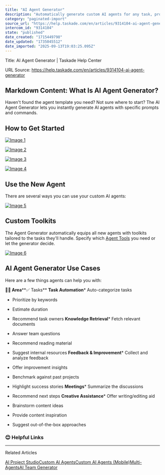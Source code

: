 ```yaml
---
title: "AI Agent Generator"
description: "Automatically generate custom AI agents for any task, project, or objective."
category: "paginated-import"
source_url: "https://help.taskade.com/en/articles/9314104-ai-agent-generator"
intercom_id: "9314104"
state: "published"
date_created: "1715449798"
date_updated: "1735045512"
date_imported: "2025-09-13T19:03:25.095Z"
---
```


Title: AI Agent Generator | Taskade Help Center

URL Source: https://help.taskade.com/en/articles/9314104-ai-agent-generator

Markdown Content:
**What Is AI Agent Generator?**
-------------------------------

Haven't found the agent template you need? Not sure where to start? The AI Agent Generator lets you instantly generate AI agents with specific prompts and commands.

**How to Get Started**
----------------------

[![Image 1](https://downloads.intercomcdn.com/i/o/plyqw4hf/1222532112/5e54b283c4f64335dc426ef7920b/agent-dashboard.jpg?expires=1757791800&signature=020cdc22247b67d578a17b35b59014b03812095179cde504490df6b3b1e30741&req=dSIlFMx9n4BeW%2FMW1HO4zb5TfnBz3%2FW07NicLWvLEgSUY19PUQgOl5hPHVn4%0AHffCjU57rPR1lGh7EU4%3D%0A)](https://downloads.intercomcdn.com/i/o/plyqw4hf/1222532112/5e54b283c4f64335dc426ef7920b/agent-dashboard.jpg?expires=1757791800&signature=020cdc22247b67d578a17b35b59014b03812095179cde504490df6b3b1e30741&req=dSIlFMx9n4BeW%2FMW1HO4zb5TfnBz3%2FW07NicLWvLEgSUY19PUQgOl5hPHVn4%0AHffCjU57rPR1lGh7EU4%3D%0A)

[![Image 2](https://downloads.intercomcdn.com/i/o/1062630462/c33d534ba898e40934ad0555/agent-generator-2.png?expires=1757791800&signature=8a2a930f65f4715fbdd8e875aa62e926005af2869b2b3cb06f2eaba09219995f&req=dSAhFM99nYVZW%2FMW1HO4zf3ERtQ2B9zE%2BKkQWYDXDalqAevWuwuGLxom5Epk%0A%2FRBa%2FQg1wCCHkSDxWd8%3D%0A)](https://downloads.intercomcdn.com/i/o/1062630462/c33d534ba898e40934ad0555/agent-generator-2.png?expires=1757791800&signature=8a2a930f65f4715fbdd8e875aa62e926005af2869b2b3cb06f2eaba09219995f&req=dSAhFM99nYVZW%2FMW1HO4zf3ERtQ2B9zE%2BKkQWYDXDalqAevWuwuGLxom5Epk%0A%2FRBa%2FQg1wCCHkSDxWd8%3D%0A)

[![Image 3](https://downloads.intercomcdn.com/i/o/plyqw4hf/1222532173/3f9a9edb0a2a82d17f0c07c1e5a2/agent-generator-prompt.jpg?expires=1757791800&signature=e4de7a100e2932f2c282ab4c2ec71567c82871c2208a149c06626014371446cd&req=dSIlFMx9n4BYWvMW1HO4zTi3q3tttWJhMGwnOfUjdcKmYSk01pj4bwgoJ8oX%0AOjGb1bsiruNA%2BjaDob4%3D%0A)](https://downloads.intercomcdn.com/i/o/plyqw4hf/1222532173/3f9a9edb0a2a82d17f0c07c1e5a2/agent-generator-prompt.jpg?expires=1757791800&signature=e4de7a100e2932f2c282ab4c2ec71567c82871c2208a149c06626014371446cd&req=dSIlFMx9n4BYWvMW1HO4zTi3q3tttWJhMGwnOfUjdcKmYSk01pj4bwgoJ8oX%0AOjGb1bsiruNA%2BjaDob4%3D%0A)

[![Image 4](https://downloads.intercomcdn.com/i/o/plyqw4hf/1222532290/88038a12190c270686150e39ca95/confirm-agent-creation.jpg?expires=1757791800&signature=48c8c5bc2e520f8ccc071fe2a9d91d6cc6a2c6d7b5bc296b15e2ea55314dc93a&req=dSIlFMx9n4NWWfMW1HO4zUO%2BPSpQleL%2FlRiHXdOiGrlXhBYGyOoy9fEXMFyh%0AE1M2Q%2FZX0Hi57FRb29M%3D%0A)](https://downloads.intercomcdn.com/i/o/plyqw4hf/1222532290/88038a12190c270686150e39ca95/confirm-agent-creation.jpg?expires=1757791800&signature=48c8c5bc2e520f8ccc071fe2a9d91d6cc6a2c6d7b5bc296b15e2ea55314dc93a&req=dSIlFMx9n4NWWfMW1HO4zUO%2BPSpQleL%2FlRiHXdOiGrlXhBYGyOoy9fEXMFyh%0AE1M2Q%2FZX0Hi57FRb29M%3D%0A)

**Use the New Agent**
---------------------

There are several ways you can use your custom AI agents:

[![Image 5](https://downloads.intercomcdn.com/i/o/plyqw4hf/1222533808/3d19ed14ada0972fdad7f2fff4f7/use-generated-agent.jpg?expires=1757791800&signature=469d4ecc0688cd367bf30d642ad68117182eb4aaa405140e2aabc4e56991293c&req=dSIlFMx9nolfUfMW1HO4zaAJRbRD1bdCl5DMODiFN5C%2FZQwp6Lxks64hSpk1%0A7cMJhmz2pwGvZ%2FpAyEc%3D%0A)](https://downloads.intercomcdn.com/i/o/plyqw4hf/1222533808/3d19ed14ada0972fdad7f2fff4f7/use-generated-agent.jpg?expires=1757791800&signature=469d4ecc0688cd367bf30d642ad68117182eb4aaa405140e2aabc4e56991293c&req=dSIlFMx9nolfUfMW1HO4zaAJRbRD1bdCl5DMODiFN5C%2FZQwp6Lxks64hSpk1%0A7cMJhmz2pwGvZ%2FpAyEc%3D%0A)

**Custom Toolkits**
-------------------

The Agent Generator automatically equips all new agents with toolkits tailored to the tasks they'll handle. Specify which [Agent Tools](https://help.taskade.com/en/articles/9314171-tools-for-ai-agents) you need or let the generator decide.

[![Image 6](https://downloads.intercomcdn.com/i/o/plyqw4hf/1233875595/5474b9aecdfb8a37c2ef79782b93/agent-toolkit.png?expires=1757791800&signature=527981ce84a3688668d1f120ab6004bc8c32228b58409019ccaa4d93b333d976&req=dSIkFcF5mIRWXPMW1HO4zcRugc5HhoRVbBFr1ilTU06Cl5Ug7DA625KyXqMH%0AcfrEF4IoHxC%2BDIHg%2Foo%3D%0A)](https://downloads.intercomcdn.com/i/o/plyqw4hf/1233875595/5474b9aecdfb8a37c2ef79782b93/agent-toolkit.png?expires=1757791800&signature=527981ce84a3688668d1f120ab6004bc8c32228b58409019ccaa4d93b333d976&req=dSIkFcF5mIRWXPMW1HO4zcRugc5HhoRVbBFr1ilTU06Cl5Ug7DA625KyXqMH%0AcfrEF4IoHxC%2BDIHg%2Foo%3D%0A)

AI Agent Generator Use Cases
----------------------------

Here are a few things agents can help you with:

**🤹‍♂️ Area****✅ Tasks**
**Task Automation***   Auto-categorize tasks

*   Prioritize by keywords

*   Estimate duration

*   Recommend task owners
**Knowledge Retrieval***   Fetch relevant documents

*   Answer team questions

*   Recommend reading material

*   Suggest internal resources
**Feedback & Improvement***   Collect and analyze feedback

*   Offer improvement insights

*   Benchmark against past projects

*   Highlight success stories
**Meetings***   Summarize the discussions

*   Recommend next steps
**Creative Assistance***   Offer writing/editing aid

*   Brainstorm content ideas

*   Provide content inspiration

*   Suggest out-of-the-box approaches

### **😊 Helpful Links**

* * *

Related Articles

[AI Project Studio](https://help.taskade.com/en/articles/8958450-ai-project-studio)[Custom AI Agents](https://help.taskade.com/en/articles/8958457-custom-ai-agents)[Custom AI Agents (Mobile)](https://help.taskade.com/en/articles/8958567-custom-ai-agents-mobile)[Multi-Agents](https://help.taskade.com/en/articles/9254706-multi-agents)[AI Team Generator](https://help.taskade.com/en/articles/11761479-ai-team-generator)
